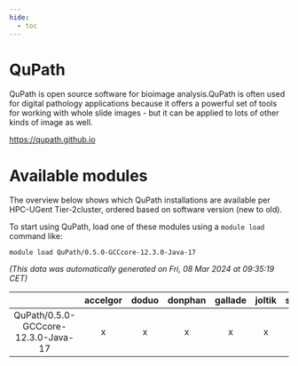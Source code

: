 ```yaml
---
hide:
  - toc
---
```


QuPath
======


QuPath is open source software for bioimage analysis.QuPath is often used for digital pathology applications because it offers a powerful set of tools for working with whole slide images - but it can be applied to lots of other kinds of image as well.

https://qupath.github.io
# Available modules


The overview below shows which QuPath installations are available per HPC-UGent Tier-2cluster, ordered based on software version (new to old).

To start using QuPath, load one of these modules using a `module load` command like:

```shell
module load QuPath/0.5.0-GCCcore-12.3.0-Java-17
```

*(This data was automatically generated on Fri, 08 Mar 2024 at 09:35:19 CET)*  

| |accelgor|doduo|donphan|gallade|joltik|skitty|
| :---: | :---: | :---: | :---: | :---: | :---: | :---: |
|QuPath/0.5.0-GCCcore-12.3.0-Java-17|x|x|x|x|x|x|
